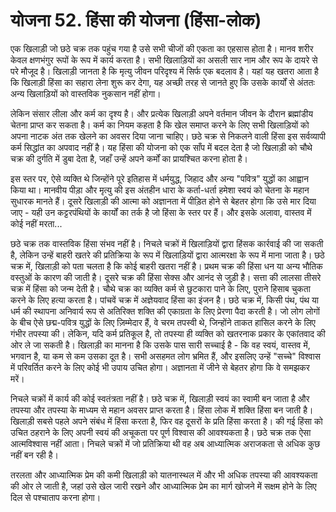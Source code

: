 # योजना 52. हिंसा की योजना (हिंसा-लोक)

एक खिलाड़ी जो छठे चक्र तक पहुंच गया है उसे सभी चीजों की एकता का एहसास होता है। मानव शरीर केवल क्षणभंगुर रूपों के रूप में कार्य करता है। सभी खिलाड़ियों का असली सार नाम और रूप के दायरे से परे मौजूद है। खिलाड़ी जानता है कि मृत्यु जीवन परिदृश्य में सिर्फ एक बदलाव है। यहां यह खतरा आता है कि खिलाड़ी हिंसा का सहारा लेना शुरू कर देगा, यह अच्छी तरह से जानते हुए कि उसके कार्यों से अंततः अन्य खिलाड़ियों को वास्तविक नुकसान नहीं होगा।

लेकिन संसार लीला और कर्म का दृश्य है। और प्रत्येक खिलाड़ी अपने वर्तमान जीवन के दौरान ब्रह्मांडीय चेतना प्राप्त कर सकता है। कर्म का नियम कहता है कि खेल समाप्त करने के लिए सभी खिलाड़ियों को अपना नाटक अंत तक खेलने का अवसर दिया जाना चाहिए। छठे चक्र से निकलने वाली हिंसा इस सर्वव्यापी कर्म सिद्धांत का अपवाद नहीं है। यह हिंसा की योजना को एक साँप में बदल देता है जो खिलाड़ी को चौथे चक्र की दुर्गति में डुबा देता है, जहाँ उन्हें अपने कर्मों का प्रायश्चित करना होता है।

इस स्तर पर, ऐसे व्यक्ति थे जिन्होंने पूरे इतिहास में धर्मयुद्ध, जिहाद और अन्य "पवित्र" युद्धों का आह्वान किया था। मानवीय पीड़ा और मृत्यु की इस अंतहीन धारा के कर्ता-धर्ता हमेशा स्वयं को चेतना के महान सुधारक मानते हैं। दूसरे खिलाड़ी की आत्मा को अज्ञानता में पीड़ित होने से बेहतर होगा कि उसे मार दिया जाए - यही उन कट्टरपंथियों के कार्यों का तर्क है जो हिंसा के स्तर पर हैं। और इसके अलावा, वास्तव में कोई नहीं मरता...

छठे चक्र तक वास्तविक हिंसा संभव नहीं है। निचले चक्रों में खिलाड़ियों द्वारा हिंसक कार्रवाई की जा सकती है, लेकिन उन्हें बाहरी खतरे की प्रतिक्रिया के रूप में खिलाड़ियों द्वारा आत्मरक्षा के रूप में माना जाता है। छठे चक्र में, खिलाड़ी को पता चलता है कि कोई बाहरी खतरा नहीं है। प्रथम चक्र की हिंसा धन या अन्य भौतिक वस्तुओं के कारण की जाती है। दूसरे चक्र की हिंसा सेक्स और आनंद से जुड़ी है। सत्ता की लालसा तीसरे चक्र में हिंसा को जन्म देती है। चौथे चक्र का व्यक्ति कर्म से छुटकारा पाने के लिए, पुराने हिसाब चुकता करने के लिए हत्या करता है। पांचवें चक्र में अज्ञेयवाद हिंसा का इंजन है। छठे चक्र में, किसी पंथ, पंथ या धर्म की स्थापना अनिवार्य रूप से अतिरिक्त शक्ति की एकाग्रता के लिए प्रेरणा पैदा करती है। जो लोग लोगों के बीच ऐसे छद्म-पवित्र युद्धों के लिए ज़िम्मेदार हैं, वे चरम तपस्वी थे, जिन्होंने ताकत हासिल करने के लिए गंभीर तपस्या की। लेकिन, यदि कर्म प्रतिकूल है, तो तपस्या ही व्यक्ति को खतरनाक प्रकार के एकांतवाद की ओर ले जा सकती है। खिलाड़ी का मानना है कि उसके पास सारी सच्चाई है - कि वह स्वयं, वास्तव में, भगवान है, या कम से कम उसका दूत है। सभी असहमत लोग भ्रमित हैं, और इसलिए उन्हें "सच्चे" विश्वास में परिवर्तित करने के लिए कोई भी उपाय उचित होगा। अज्ञानता में जीने से बेहतर होगा कि वे समझकर मरें।

निचले चक्रों में कार्य की कोई स्वतंत्रता नहीं है। छठे चक्र में, खिलाड़ी स्वयं का स्वामी बन जाता है और तपस्या और तपस्या के माध्यम से महान अवसर प्राप्त करता है। हिंसा लोक में शक्ति हिंसा बन जाती है। खिलाड़ी सबसे पहले अपने संबंध में हिंसा करता है, फिर वह दूसरों के प्रति हिंसा करता है। की गई हिंसा को उचित ठहराने के लिए अपनी स्वयं की अचूकता पर पूर्ण विश्वास की आवश्यकता है। छठे चक्र तक ऐसा आत्मविश्वास नहीं आता। निचले चक्रों में जो प्रतिक्रिया थी वह अब आध्यात्मिक अराजकता से अधिक कुछ नहीं बन रही है।

तरलता और आध्यात्मिक प्रेम की कमी खिलाड़ी को यातनास्थल में और भी अधिक तपस्या की आवश्यकता की ओर ले जाती है, जहां उसे खेल जारी रखने और आध्यात्मिक प्रेम का मार्ग खोजने में सक्षम होने के लिए दिल से पश्चाताप करना होगा।

